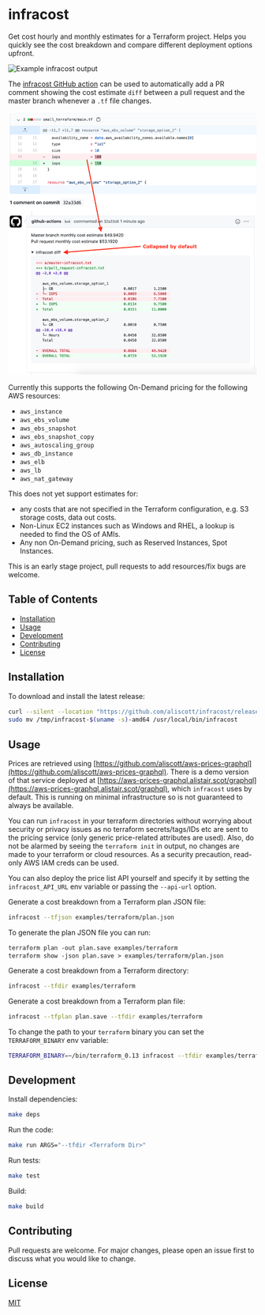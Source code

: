 # infracost

Get cost hourly and monthly estimates for a Terraform project. Helps you quickly see the cost breakdown and compare different deployment options upfront.

<img src="examples/screenshot.png" width=557 alt="Example infracost output" />

The [infracost GitHub action](https://github.com/aliscott/infracost-gh-action) can be used to automatically add a PR comment showing the cost estimate `diff` between a pull request and the master branch whenever a `.tf` file changes.

<img src="https://raw.githubusercontent.com/aliscott/infracost-gh-action/master/diff_screenshot.png" width=557 alt="Example infracost diff usage" />

Currently this supports the following On-Demand pricing for the following AWS resources:
 * `aws_instance`
 * `aws_ebs_volume`
 * `aws_ebs_snapshot`
 * `aws_ebs_snapshot_copy`
 * `aws_autoscaling_group`
 * `aws_db_instance`
 * `aws_elb`
 * `aws_lb`
 * `aws_nat_gateway`

This does not yet support estimates for:
  * any costs that are not specified in the Terraform configuration, e.g. S3 storage costs, data out costs.
  * Non-Linux EC2 instances such as Windows and RHEL, a lookup is needed to find the OS of AMIs.
  * Any non On-Demand pricing, such as Reserved Instances, Spot Instances.

This is an early stage project, pull requests to add resources/fix bugs are welcome.

## Table of Contents

* [Installation](#installation)
* [Usage](#usage)
* [Development](#development)
* [Contributing](#contributing)
* [License](#license)

## Installation

To download and install the latest release:

```sh
curl --silent --location "https://github.com/aliscott/infracost/releases/latest/download/infracost-$(uname -s)-amd64.tar.gz" | tar xz -C /tmp
sudo mv /tmp/infracost-$(uname -s)-amd64 /usr/local/bin/infracost
```

## Usage

Prices are retrieved using [https://github.com/aliscott/aws-prices-graphql](https://github.com/aliscott/aws-prices-graphql). There is a demo version of that service deployed at [https://aws-prices-graphql.alistair.scot/graphql](https://aws-prices-graphql.alistair.scot/graphql), which `infracost` uses by default. This is running on minimal infrastructure so is not guaranteed to always be available.

You can run `infracost` in your terraform directories without worrying about security or privacy issues as no terraform secrets/tags/IDs etc are sent to the pricing service (only generic price-related attributes are used). Also, do not be alarmed by seeing the `terraform init` in output, no changes are made to your terraform or cloud resources. As a security precaution, read-only AWS IAM creds can be used.

You can also deploy the price list API yourself and specify it by setting the `infracost_API_URL` env variable or passing the `--api-url` option.

Generate a cost breakdown from a Terraform plan JSON file:
```sh
infracost --tfjson examples/terraform/plan.json
```

To generate the plan JSON file you can run:
```
terraform plan -out plan.save examples/terraform
terraform show -json plan.save > examples/terraform/plan.json
```

Generate a cost breakdown from a Terraform directory:
```sh
infracost --tfdir examples/terraform
```

Generate a cost breakdown from a Terraform plan file:
```sh
infracost --tfplan plan.save --tfdir examples/terraform
```

To change the path to your `terraform` binary you can set the `TERRAFORM_BINARY` env variable:
```sh
TERRAFORM_BINARY=~/bin/terraform_0.13 infracost --tfdir examples/terraform_0.13
```

## Development

Install dependencies:
```sh
make deps
```

Run the code:
```sh
make run ARGS="--tfdir <Terraform Dir>"
```

Run tests:
```sh
make test
```

Build:
```sh
make build
```

## Contributing

Pull requests are welcome. For major changes, please open an issue first to discuss what you would like to change.

## License

[MIT](https://choosealicense.com/licenses/mit/)
